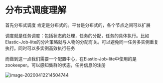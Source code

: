 # 分布式调度理解

首先分布式调度 肯定是分布式的。平台是分布式的，各个节点之间可以扩展

调度就是任务调度：包括状态的处理，任务的分配，任务的具体执行。比如Elastic-Job-lite的分片策略就与人物的分配有关。可以避免同一任务多实例重复执行。同时可以多实例高效执行任务

而做到这一点我们需要一个配置中心，在Elastic-Job-lite中使用的是zookeeper。可以感知集群的状态，任务信息的注册



![image-20200412214504744](https://gitee.com/chenyuhua321/distributed/raw/master/img/image-20200412214504744.png)
